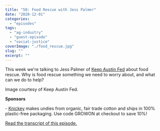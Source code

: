 ```yaml
---
title: "50: Food Rescue with Jess Palmer"
date: "2020-12-01"
categories: 
  - "episodes"
tags: 
  - "ag-industry"
  - "guest-episode"
  - "social-justice"
coverImage: "./food_rescue.jpg"
slug: ""
excerpt: ""
---
```


This week we're talking to Jess Palmer of [Keep Austin Fed](https://keepaustinfed.org/) about food rescue. Why is food rescue something we need to worry about, and what can we do to help?

Image courtesy of Keep Austin Fed.

**Sponsors**

\- [Knickey](https://shareasale.com/r.cfm?b=1394995&u=2604378&m=90461&urllink=&afftrack=) makes undies from organic, fair trade cotton and ships in 100% plastic-free packaging. Use code GROWON at checkout to save 10%!

[Read the transcript of this episode.](https://www.onetogrowonpod.com/50-food-rescue-with-jess-palmer-transcript)
